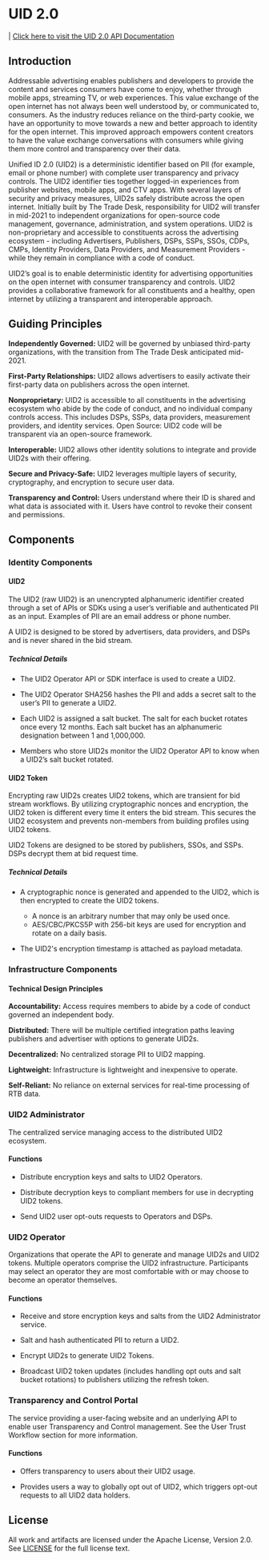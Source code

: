 # UID 2.0

| [Click here to visit the UID 2.0 API Documentation](/api/README.md)

## Introduction

Addressable advertising enables publishers and developers to provide the content and services consumers have come to enjoy, whether through mobile apps, streaming TV, or web experiences. This value exchange of the open internet has not always been well understood by, or communicated to, consumers. As the industry reduces reliance on the third-party cookie, we have an opportunity to move towards a new and better approach to identity for the open internet. This improved approach empowers content creators to have the value exchange conversations with consumers while giving them more control and transparency over their data. 

Unified ID 2.0 (UID2) is a deterministic identifier based on PII (for example, email or phone number) with complete user transparency and privacy controls. The UID2 identifier ties together logged-in experiences from publisher websites, mobile apps, and CTV apps. With several layers of security and privacy measures, UID2s safely distribute across the open internet. Initially built by The Trade Desk, responsibility for UID2 will transfer in mid-2021 to independent organizations for open-source code management, governance, administration, and system operations. UID2 is non-proprietary and accessible to constituents across the advertising ecosystem - including Advertisers, Publishers, DSPs, SSPs, SSOs, CDPs, CMPs, Identity Providers, Data Providers, and Measurement Providers - while they remain in compliance with a code of conduct.

UID2’s goal is to enable deterministic identity for advertising opportunities on the open internet with consumer transparency and controls. UID2 provides a collaborative framework for all constituents and a healthy, open internet by utilizing a transparent and interoperable approach.

## Guiding Principles

**Independently Governed:** UID2 will be governed by unbiased third-party organizations, with the transition from The Trade Desk anticipated mid-2021.  

**First-Party Relationships:** UID2 allows advertisers to easily activate their first-party data on publishers across the open internet.

**Nonproprietary:** UID2 is accessible to all constituents in the advertising ecosystem who abide by the code of conduct, and no individual company controls access. This includes DSPs, SSPs, data providers, measurement providers, and identity services. Open Source: UID2 code will be transparent via an open-source framework.

**Interoperable:** UID2 allows other identity solutions to integrate and provide UID2s with their offering.

**Secure and Privacy-Safe:** UID2 leverages multiple layers of security, cryptography, and encryption to secure user data.

**Transparency and Control:** Users understand where their ID is shared and what data is associated with it. Users have control to revoke their consent and permissions.

## Components

### Identity Components

#### UID2

The UID2 (raw UID2) is an unencrypted alphanumeric identifier created through a set of APIs or SDKs using a user’s verifiable and authenticated PII as an input. Examples of PII are an email address or phone number.

A UID2 is designed to be stored by advertisers, data providers, and DSPs and is never shared in the bid stream.

##### Technical Details

- The UID2 Operator API or SDK interface is used to create a UID2.

- The UID2 Operator SHA256 hashes the PII and adds a secret salt to the user’s PII to generate a UID2.

- Each UID2 is assigned a salt bucket. The salt for each bucket rotates once every 12 months. Each salt bucket has an alphanumeric designation between 1 and 1,000,000.

- Members who store UID2s monitor the UID2 Operator API to know when a UID2’s salt bucket rotated.

#### UID2 Token

Encrypting raw UID2s creates UID2 tokens, which are transient for bid stream workflows. By utilizing cryptographic nonces and encryption, the UID2 token is different every time it enters the bid stream. This secures the UID2 ecosystem and prevents non-members from building profiles using UID2 tokens.

UID2 Tokens are designed to be stored by publishers, SSOs, and SSPs. DSPs decrypt them at bid request time.

##### Technical Details

- A cryptographic nonce is generated and appended to the UID2, which is then encrypted to create the UID2 tokens.

  - A nonce is an arbitrary number that may only be used once.
  - AES/CBC/PKCS5P with 256-bit keys are used for encryption and rotate on a daily basis.

- The UID2's encryption timestamp is attached as payload metadata.

### Infrastructure Components

#### Technical Design Principles

**Accountability:** Access requires members to abide by a code of conduct governed an independent body.

**Distributed:** There will be multiple certified integration paths leaving publishers and advertiser with options to generate UID2s.

**Decentralized:** No centralized storage PII to UID2 mapping.

**Lightweight:** Infrastructure is lightweight and inexpensive to operate.

**Self-Reliant:** No reliance on external services for real-time processing of RTB data.

### UID2 Administrator

The centralized service managing access to the distributed UID2 ecosystem.

#### Functions

- Distribute encryption keys and salts to UID2 Operators.

- Distribute decryption keys to compliant members for use in decrypting UID2 tokens.

- Send UID2 user opt-outs requests to Operators and DSPs.

### UID2 Operator

Organizations that operate the API to generate and manage UID2s and UID2 tokens. Multiple operators comprise the UID2 infrastructure. Participants may select an operator they are most comfortable with or may choose to become an operator themselves.

#### Functions

- Receive and store encryption keys and salts from the UID2 Administrator service.

- Salt and hash authenticated PII to return a UID2.

- Encrypt UID2s to generate UID2 Tokens.

- Broadcast UID2 token updates (includes handling opt outs and salt bucket rotations) to publishers utilizing the refresh token.

### Transparency and Control Portal

The service providing a user-facing website and an underlying API to enable user Transparency and Control management. See the User Trust Workflow section for more information.

#### Functions

- Offers transparency to users about their UID2 usage.

- Provides users a way to globally opt out of UID2, which triggers opt-out requests to all UID2 data holders. 



























## License
All work and artifacts are licensed under the Apache License, Version 2.0. See [LICENSE](http://www.apache.org/licenses/LICENSE-2.0.txt) for the full license text.
